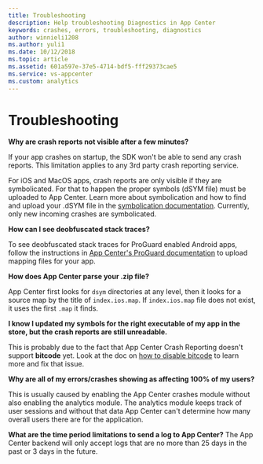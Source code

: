 ```yaml
---
title: Troubleshooting
description: Help troubleshooting Diagnostics in App Center
keywords: crashes, errors, troubleshooting, diagnostics
author: winnieli1208
ms.author: yuli1
ms.date: 10/12/2018
ms.topic: article
ms.assetid: 601a597e-37e5-4714-bdf5-fff29373cae5
ms.service: vs-appcenter
ms.custom: analytics 
---
```


# Troubleshooting

**Why are crash reports not visible after a few minutes?**

If your app crashes on startup, the SDK won't be able to send any crash reports. This limitation applies to any 3rd party crash reporting service.

For iOS and MacOS apps, crash reports are only visible if they are symbolicated. For that to happen the proper symbols (dSYM file) must be uploaded to App Center. Learn more about symbolication and how to find and upload your .dSYM file in the [symbolication documentation](~/diagnostics/iOS-symbolication.md). Currently, only new incoming crashes are symbolicated.  

**How can I see deobfuscated stack traces?**

To see deobfuscated stack traces for ProGuard enabled Android apps, follow the instructions in [App Center's ProGuard documentation](~/diagnostics/Android-ProGuard.md) to upload mapping files for your app. 

**How does App Center parse your .zip file?**

App Center first looks for `dsym` directories at any level, then it looks for a source map by the title of `index.ios.map`. If `index.ios.map` file does not exist, it uses the first `.map` it finds.

**I know I updated my symbols for the right executable of my app in the store, but the crash reports are still unreadable.**

This is probably due to the fact that App Center Crash Reporting doesn't support **bitcode** yet. Look at the doc on [how to disable bitcode](~/diagnostics/iOS-symbolication.md#bitcode) to learn more and fix that issue.

**Why are all of my errors/crashes showing as affecting 100% of my users?**

This is usually caused by enabling the App Center crashes module without also enabling the analytics module. The analytics module keeps track of user sessions and without that data App Center can't determine how many overall users there are for the application.

**What are the time period limitations to send a log to App Center?**
The App Center backend will only accept logs that are no more than 25 days in the past or 3 days in the future.
